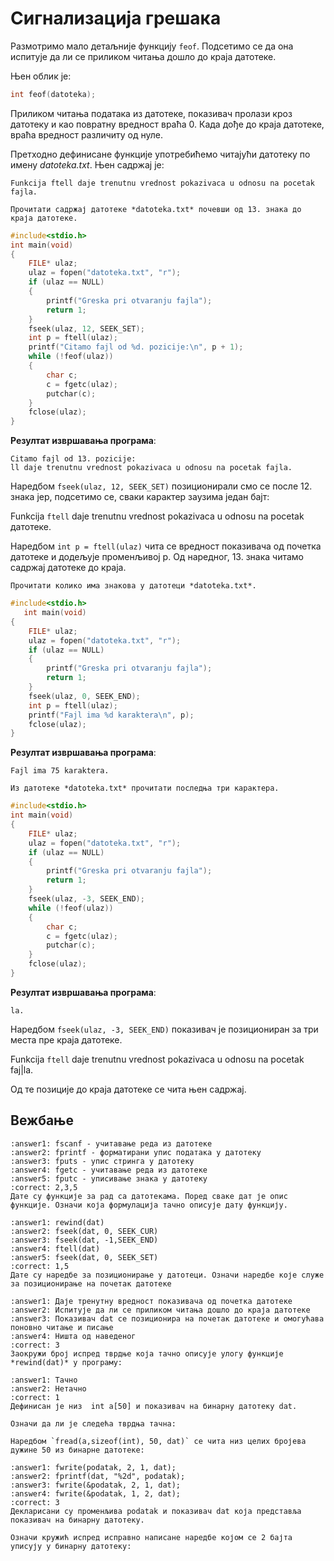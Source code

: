 # Сигнализација грешака

Размотримо мало детаљније функцију `feof`.
Подсетимо се да она испитује да ли се приликом читања дошло до краја датотеке.

Њен облик је:

```c
int feof(datoteka); 
```

Приликом читања података из датотеке, показивач пролази кроз датотеку и као повратну вредност враћа 0. Када дође до краја датотеке, враћа вредност различиту од нуле.

Претходно дефинисане функције употребићемо читајући датотеку по имену *datoteka.txt*. 
Њен садржај је:

```text
Funkcija ftell daje trenutnu vrednost pokazivaca u odnosu na pocetak fajla.
```

```{questionnote}
Прочитати садржај датотеке *datoteka.txt* почевши од 13. знака до краја датотеке.
```

```c
#include<stdio.h>
int main(void)
{
    FILE* ulaz;
    ulaz = fopen("datoteka.txt", "r");
    if (ulaz == NULL)
    {
        printf("Greska pri otvaranju fajla");
        return 1;
    }
    fseek(ulaz, 12, SEEK_SET);
    int p = ftell(ulaz);
    printf("Citamo fajl od %d. pozicije:\n", p + 1);
    while (!feof(ulaz))
    {
        char c;
        c = fgetc(ulaz);
        putchar(c);
    }
    fclose(ulaz);
}
```

**Резултат извршавања програма**:

```text
Citamo fajl od 13. pozicije:
ll daje trenutnu vrednost pokazivaca u odnosu na pocetak fajla.
```

Наредбом `fseek(ulaz, 12, SEEK_SET)` позиционирали смо се после 12. знака јер, подсетимо се, сваки карактер заузима један бајт: 
	
Funkcija `ftell` daje trenutnu vrednost pokazivaca u odnosu na pocetak датотеке.
 
Наредбом `int p = ftell(ulaz)` чита се вредност показивача од почетка датотеке и додељује променљивој p.
Од наредног, 13. знака читамо садржај датотеке до краја. 

```{questionnote}
Прочитати колико има знакова у датотеци *datoteka.txt*.
```

```c
#include<stdio.h>
   int main(void)
{
    FILE* ulaz;
    ulaz = fopen("datoteka.txt", "r");
    if (ulaz == NULL)
    {
        printf("Greska pri otvaranju fajla");
        return 1;
    }
    fseek(ulaz, 0, SEEK_END);
    int p = ftell(ulaz);
    printf("Fajl ima %d karaktera\n", p);
    fclose(ulaz);
}
```

**Резултат извршавања програма**:

```text
Fajl ima 75 karaktera.
```

```{questionnote}
Из датотеке *datoteka.txt* прочитати последња три карактера.
```

```c
#include<stdio.h>
int main(void)
{
    FILE* ulaz;
    ulaz = fopen("datoteka.txt", "r");
    if (ulaz == NULL)
    {
        printf("Greska pri otvaranju fajla");
        return 1;
    }
    fseek(ulaz, -3, SEEK_END);
    while (!feof(ulaz))
    {
        char c;
        c = fgetc(ulaz);
        putchar(c);
    }
    fclose(ulaz);
}
```

**Резултат извршавања програма**:

```text
la.
```

Наредбом `fseek(ulaz, -3, SEEK_END)` показивач је позициониран за три места пре краја датотеке.

Funkcija `ftell` daje trenutnu vrednost pokazivaca u odnosu na pocetak faj|la.

Од те позиције до краја датотеке се чита њен садржај.

## Вежбање

```{mchoice}
:answer1: fscanf - учитавање реда из датотеке
:answer2: fprintf - форматирани упис података у датотеку
:answer3: fputs - упис стринга у датотеку
:answer4: fgetc - учитавање реда из датотеке
:answer5: fputc - уписивање знака у датотеку
:correct: 2,3,5
Дате су функције за рад са датотекама. Поред сваке дат је опис функције. Означи која формулација тачно описује дату функцију.
```

```{mchoice}
:answer1: rewind(dat)
:answer2: fseek(dat, 0, SEEK_CUR)
:answer3: fseek(dat, -1,SEEK_END)
:answer4: ftell(dat)
:answer5: fseek(dat, 0, SEEK_SET)
:correct: 1,5
Дате су наредбе за позиционирање у датотеци. Означи наредбе које служе за позиционирање на почетак датотеке
```

```{mchoice}
:answer1: Даје тренутну вредност показивача од почетка датотеке
:answer2: Испитује да ли се приликом читања дошло до краја датотеке
:answer3: Показивач dat се позиционира на почетак датотеке и омогућава поновно читање и писање
:answer4: Ништа од наведеног
:correct: 3
Заокружи број испред тврдње која тачно описује улогу функције *rewind(dat)* у програму:
```


```{mchoice}
:answer1: Тачно
:answer2: Нетачно
:correct: 1
Дефинисан је низ  int a[50] и показивач на бинарну датотеку dat. 

Означи да ли је следећа тврдња тачна: 

Наредбом `fread(a,sizeof(int), 50, dat)` се чита низ целих бројева дужине 50 из бинарне датотеке:
```

```{mchoice}
:answer1: fwrite(podatak, 2, 1, dat);
:answer2: fprintf(dat, "%2d", podatak);
:answer3: fwrite(&podatak, 2, 1, dat);
:answer4: fwrite(&podatak, 1, 2, dat);
:correct: 3
Декларисани су променљива podatak и показивач dat која представља показивач на бинарну датотеку.

Означи кружић испред исправно написане наредбе којом се 2 бајта уписују у бинарну датотеку:

```